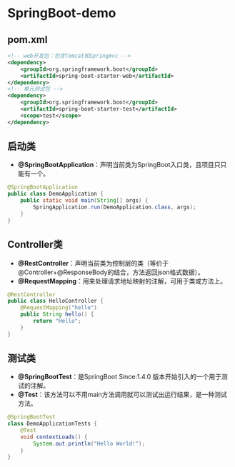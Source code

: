 # SpringBoot-demo

## pom.xml

```xml
<!-- web开发包：包含Tomcat和Springmvc -->
<dependency>    
    <groupId>org.springframework.boot</groupId>
    <artifactId>spring-boot-starter-web</artifactId>
</dependency>
<!-- 单元测试包 -->
<dependency>
    <groupId>org.springframework.boot</groupId>
    <artifactId>spring-boot-starter-test</artifactId>
    <scope>test</scope>
</dependency>
```

## 		启动类

- **@SpringBootApplication**：声明当前类为SpringBoot入口类，且项目只只能有一个。

```java
@SpringBootApplication
public class DemoApplication {
    public static void main(String[] args) {
        SpringApplication.run(DemoApplication.class, args);
    }
}
```

## Controller类

- **@RestController**：声明当前类为控制层的类（等价于@Controller+@ResponseBody的结合，方法返回json格式数据）。
- **@RequestMapping**：用来处理请求地址映射的注解，可用于类或方法上。

```java
@RestController
public class HelloController {
    @RequestMapping("hello")
    public String hello() {
        return "Hello";
    }
}
```

## 测试类

- **@SpringBootTest**：是SpringBoot Since:1.4.0 版本开始引入的一个用于测试的注解。
- **@Test**：该方法可以不用main方法调用就可以测试出运行结果，是一种测试方法。

```java
@SpringBootTest
class DemoApplicationTests {
    @Test
    void contextLoads() {
        System.out.println("Hello World!");
    }
}
```

